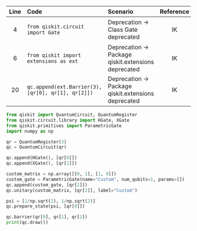 | Line | Code | Scenario | Reference | Artifact | Refactoring |
| :--: | :--- | :------- | :-------: | :------- | :---------- |
| 4 | `from qiskit.circuit import Gate` | Deprecation -> Class Gate deprecated | IK | qiskit.circuit.Gate | `from qiskit.primitives import ParametricGate` |
| 6 | `from qiskit import extensions as ext` | Deprecation -> Package qiskit.extensions deprecated | IK | qiskit.extensions |  |
| 20 | `qc.append(ext.Barrier(3), [qr[0], qr[1], qr[2]])` | Deprecation -> Package qiskit.extensions deprecated | IK | qiskit.extensions | `qc.barrier(qr[0], qr[1], qr[2])` |

```python
from qiskit import QuantumCircuit, QuantumRegister
from qiskit.circuit.library import HGate, XGate
from qiskit.primitives import ParametricGate
import numpy as np

qr = QuantumRegister(3)
qc = QuantumCircuit(qr)

qc.append(HGate(), [qr[0]])
qc.append(XGate(), [qr[1]])

custom_matrix = np.array([[0, 1], [1, 0]])
custom_gate = ParametricGate(name="Custom", num_qubits=1, params=[])
qc.append(custom_gate, [qr[2]])
qc.unitary(custom_matrix, [qr[2]], label="Custom")

psi = [1/np.sqrt(2), 1/np.sqrt(2)]
qc.prepare_state(psi, [qr[0]])

qc.barrier(qr[0], qr[1], qr[2])
print(qc.draw())
```